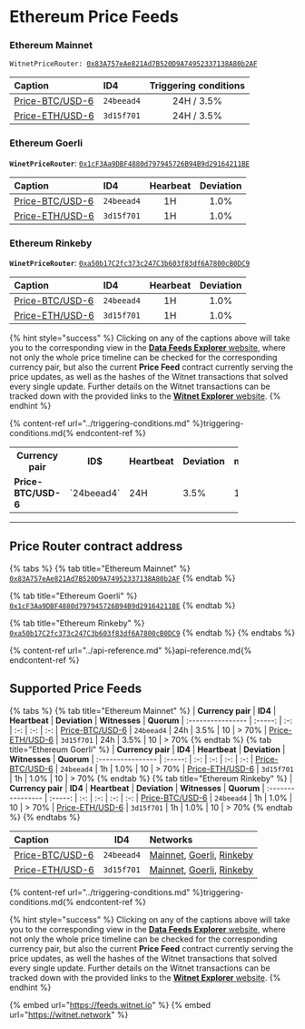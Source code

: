 # Ethereum Price Feeds

### Ethereum Mainnet

`WitnetPriceRouter: `[`0x83A757eAe821Ad7B520D9A74952337138A80b2AF`](https://etherscan.io/address/0x83a757eae821ad7b520d9a74952337138a80b2af#readContract)

| **Caption** | **ID4** | **Triggering conditions**
| :- | :- | :-: 
| [Price-BTC/USD-6](https://feeds.witnet.io/feeds/ethereum-mainnet_btc-usd_6) | `24beead4` | 24H / 3.5% 
| [Price-ETH/USD-6](https://feeds.witnet.io/feeds/ethereum-mainnet_eth-usd_6) | `3d15f701` | 24H / 3.5% 

### Ethereum Goerli

**`WinetPriceRouter`**: [`0x1cF3Aa9DBF4880d797945726B94B9d29164211BE`](https://goerli.etherscan.io/address/0x1cF3Aa9DBF4880d797945726B94B9d29164211BE#readContract)

| **Caption** | **ID4** | **Hearbeat** | **Deviation** 
| :- | :- | :-: | :-: 
| [Price-BTC/USD-6](https://feeds.witnet.io/feeds/ethereum-goerli_btc-usd_6) | `24beead4` | 1H | 1.0% 
| [Price-ETH/USD-6](https://feeds.witnet.io/feeds/ethereum-goerli_eth-usd_6) | `3d15f701` | 1H | 1.0% 

### Ethereum Rinkeby

**`WinetPriceRouter`**: [`0xa50b17C2fc373c247C3b603f83df6A7800cB0DC9`](https://rinkeby.etherscan.io/address/0xa50b17C2fc373c247C3b603f83df6A7800cB0DC9#readContract)

| **Caption** | **ID4** | **Hearbeat** | **Deviation** 
| :- | :- | :-: | :-: 
| [Price-BTC/USD-6](https://feeds.witnet.io/feeds/ethereum-rinkeby_btc-usd_6) | `24beead4` | 1H | 1.0% 
| [Price-ETH/USD-6](https://feeds.witnet.io/feeds/ethereum-rinkeby_eth-usd_6) | `3d15f701` | 1H | 1.0% 

{% hint style="success" %}
Clicking on any of the captions above will take you to the corresponding view in the [**Data Feeds Explorer** website](https://feeds.witnet.io), where not only the whole price timeline can be checked for the corresponding currency pair, but also the current **Price Feed** contract currently serving the price updates, as well as the hashes of the Witnet transactions that solved every single update. 
Further details on the Witnet transactions can be tracked down with the provided links to the [**Witnet Explorer** website](https://witnet.network/).
{% endhint %}

{% content-ref url="../triggering-conditions.md" %}triggering-conditions.md{% endcontent-ref %}

<table style="width:80%">
  <tr>
    <th style="width:40%"><b>Currency pair</b></th>
    <th style="width:25%"><b>ID$</b></th>
    <th><b>Heartbeat</b></th>
    <th><b>Deviation</b></th>
    <th><b>mTBU</b></th>
  </tr>
  <tr>
    <td><b>Price-BTC/USD-6</b></td>
    <td>`24beead4`</td>
    <td>24H</td>
    <td>3.5%</td>
    <td>1H</td>
  </tr>
</table>

---

## Price Router contract address
{% tabs %}
{% tab title="Ethereum Mainnet" %}
[`0x83A757eAe821Ad7B520D9A74952337138A80b2AF`](https://etherscan.io/address/0x83a757eae821ad7b520d9a74952337138a80b2af#readContract)
{% endtab %}

{% tab title="Ethereum Goerli" %}
[`0x1cF3Aa9DBF4880d797945726B94B9d29164211BE`](https://goerli.etherscan.io/address/0x1cF3Aa9DBF4880d797945726B94B9d29164211BE#readContract)
{% endtab %}

{% tab title="Ethereum Rinkeby" %}
[`0xa50b17C2fc373c247C3b603f83df6A7800cB0DC9`](https://rinkeby.etherscan.io/address/0xa50b17C2fc373c247C3b603f83df6A7800cB0DC9#readContract) 
{% endtab %}
{% endtabs %}

{% content-ref url="../api-reference.md" %}api-reference.md{% endcontent-ref %}

## Supported Price Feeds 
{% tabs %}
{% tab title="Ethereum Mainnet" %}
| **Currency pair** | **ID4** | **Heartbeat** | **Deviation** | **Witnesses** | **Quorum**
| :---------------- | :-----: | :-: | :-: | :-: | :-:
| [Price-BTC/USD-6](https://feeds.witnet.io/feeds/ethereum-mainnet_btc-usd_6) | `24beead4` | 24h | 3.5% | 10 | > 70%
| [Price-ETH/USD-6](https://feeds.witnet.io/feeds/ethereum-mainnet_eth-usd_6) | `3d15f701` | 24h | 3.5% | 10 | > 70% 
{% endtab %}
{% tab title="Ethereum Goerli" %}
| **Currency pair** | **ID4** | **Heartbeat** | **Deviation** | **Witnesses** | **Quorum**
| :---------------- | :-----: | :-: | :-: | :-: | :-:
| [Price-BTC/USD-6](https://feeds.witnet.io/feeds/ethereum-goerli_btc-usd_6) | `24beead4` | 1h | 1.0% | 10 | > 70%
| [Price-ETH/USD-6](https://feeds.witnet.io/feeds/ethereum-goerli_eth-usd_6) | `3d15f701` | 1h | 1.0% | 10 | > 70%
{% endtab %}
{% tab title="Ethereum Rinkeby" %}
| **Currency pair** | **ID4** | **Heartbeat** | **Deviation** | **Witnesses** | **Quorum**
| :---------------- | :-----: | :-: | :-: | :-: | :-:
| [Price-BTC/USD-6](https://feeds.witnet.io/feeds/ethereum-rinkeby_btc-usd_6) | `24beead4` | 1h | 1.0% | 10 | > 70%
| [Price-ETH/USD-6](https://feeds.witnet.io/feeds/ethereum-rinkeby_eth-usd_6) | `3d15f701` | 1h | 1.0% | 10 | > 70%
{% endtab %}
{% endtabs %}

| **Caption** | **ID4** | **Networks**
| :- | :-----: | :-
| [Price-BTC/USD-6](https://github.com/witnet/witnet-price-feed-examples/blob/master/requests/BtcUsdPrice.js) | `24beead4` | [Mainnet](https://feeds.witnet.io/feeds/ethereum-mainnet_btc-usd_6), [Goerli](https://feeds.witnet.io/feeds/ethereum-goerli_btc-usd_6), [Rinkeby](https://feeds.witnet.io/feeds/ethereum-rinkeby_btc-usd_6)
| [Price-ETH/USD-6](https://github.com/witnet/witnet-price-feed-examples/blob/master/requests/EthUsdPrice.js) | `3d15f701` | [Mainnet](https://feeds.witnet.io/feeds/ethereum-mainnet_eth-usd_6), [Goerli](https://feeds.witnet.io/feeds/ethereum-goerli_eth-usd_6), [Rinkeby](https://feeds.witnet.io/feeds/ethereum-rinkeby_eth-usd_6)

{% content-ref url="../triggering-conditions.md" %}triggering-conditions.md{% endcontent-ref %}

{% hint style="success" %}
Clicking on any of the captions above will take you to the corresponding view in the [**Data Feeds Explorer** website](https://feeds.witnet.io), where not only the whole price timeline can be checked for the corresponding currency pair, but also the current **Price Feed** contract currently serving the price updates, as well the hashes of the Witnet transactions that solved every single update. Further details on the Witnet transactions can be tracked down with the provided links to the [**Witnet Explorer** website](https://witnet.network/).
{% endhint %}

{% embed url="https://feeds.witnet.io" %}
{% embed url="https://witnet.network" %}
